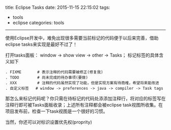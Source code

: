 title: Eclipse Tasks
date: 2015-11-15 22:15:02
tags:
  - tools
  - eclipse
categories: tools
---
使用Eclipse开发中，难免出现很多需要当前标记的代码便于以后来完善，借助eclipse tasks来实现是最好不过了！

打开tasks面板： window -> show view -> other -> Tasks； 标记标签的具体含义如下

    . FIXME       # 表示注释的代码需要被修正(修复我)
    . TODO        # 尚未完成的待办事项(要做)
    . XXX         # 注释的代码虽然实现了功能，但是实现方案有待商榷，希望将来能改进
    . 自定义标签   # window -> preferences -> java -> compiler -> Task tags

那怎么来标记代码呢？你只需在待标记的代码处添添加注释行，将对应的标签写在注释行即可被Tasks面板收录；上述所有注释都会被eclipse task视图所收集。在项目发布前，检查一下task视图是一个很好的习惯。

当然，你还可以对标识设置优先权(proprity)